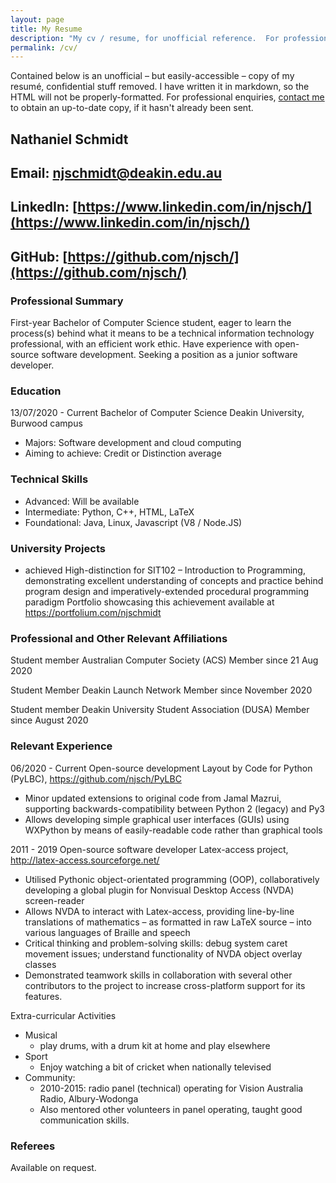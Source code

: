 ```yaml
---
layout: page
title: My Resume
description: "My cv / resume, for unofficial reference.  For professional enquiries, contact me to obtain an up-to-date version."
permalink: /cv/
---
```


Contained below is an unofficial &ndash; but easily-accessible &ndash; copy of my resum&eacute;, confidential stuff removed.  I have written it in markdown, so the HTML will not be properly-formatted.  For professional enquiries, [contact me](/contact/) to obtain an up-to-date copy, if it hasn't already been sent.

## Nathaniel Schmidt
## Email: [njschmidt@deakin.edu.au](MAILTO:njschmidt@deakin.edu.au)
## LinkedIn: [https://www.linkedin.com/in/njsch/](https://www.linkedin.com/in/njsch/)
## GitHub: [https://github.com/njsch/](https://github.com/njsch/)

### Professional Summary
First-year Bachelor of Computer Science student, eager to learn the process(s) behind what it means to be a technical information technology professional, with an efficient work ethic. Have experience with open-source software development. Seeking a position as a junior software developer.

### Education
13/07/2020 - Current
Bachelor of Computer Science
Deakin University, Burwood campus
* Majors: Software development and cloud computing
* Aiming to achieve: Credit or Distinction average

### Technical Skills
* Advanced: Will be available
* Intermediate: Python, C++, HTML, LaTeX
* Foundational: Java, Linux, Javascript (V8 / Node.JS)

### University Projects
* achieved High-distinction for SIT102 – Introduction to Programming, demonstrating excellent understanding of concepts and practice behind program design and imperatively-extended procedural programming paradigm
Portfolio showcasing this achievement available at https://portfolium.com/njschmidt

### Professional and Other Relevant Affiliations
Student member
Australian Computer Society (ACS)
Member since 21 Aug 2020

Student Member
Deakin Launch Network
Member since November 2020

Student member
Deakin University Student Association (DUSA)
Member since August 2020

### Relevant Experience
06/2020 - Current
Open-source development
Layout by Code for Python (PyLBC), https://github.com/njsch/PyLBC
* Minor updated extensions to original code from Jamal Mazrui, supporting backwards-compatibility between Python 2 (legacy) and Py3
* Allows developing simple graphical user interfaces (GUIs) using WXPython by means of easily-readable code rather than graphical tools

2011 - 2019
Open-source software developer
Latex-access project, http://latex-access.sourceforge.net/
* Utilised Pythonic object-orientated programming (OOP), collaboratively developing a global plugin for Nonvisual Desktop Access (NVDA) screen-reader
* Allows NVDA to interact with Latex-access, providing line-by-line translations of mathematics – as formatted in raw LaTeX source – into various languages of Braille and speech
* Critical thinking and problem-solving skills: debug system caret movement issues; understand functionality of NVDA object overlay classes
* Demonstrated teamwork skills in collaboration with several other contributors to the project to increase cross-platform support for its features.

Extra-curricular Activities
* Musical
  * play drums, with a drum kit at home and play elsewhere
* Sport
  * Enjoy watching a bit of cricket when nationally televised
* Community:
  * 2010-2015: radio panel (technical) operating for Vision Australia Radio, Albury-Wodonga
  * Also mentored other volunteers in panel operating, taught good communication skills.

### Referees
Available on request.
